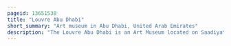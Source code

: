 ```yaml
---
pageid: 13651538
title: "Louvre Abu Dhabi"
short_summary: "Art museum in Abu Dhabi, United Arab Emirates"
description: "The Louvre Abu Dhabi is an Art Museum located on Saadiyat Island in Abu Dhabi, United Arab Emirates. It runs under an Agreement between the uae and France signed in March 2007 which allows it to use the Name of the Louvre until 2037 and has been described by the Louvre as France's largest cultural Project abroad. 'it is approximately 24,000 square Metres in Size, with 8,000 square Metres of Galleries, making it the largest Art Museum in the arabian Peninsula. Artworks from around the World are displayed at the Museum with the stated Intent of Bridge the Gap between eastern and western Art."
---
```

